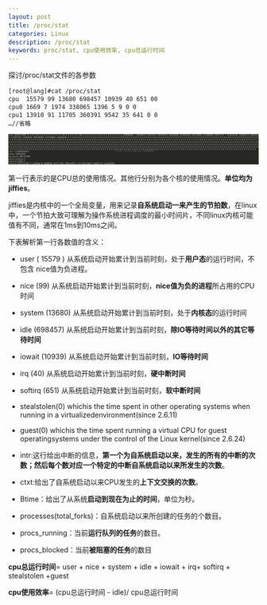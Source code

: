 ```yaml
---
layout: post
title: /proc/stat
categories: Linux
description: /proc/stat
keywords: proc/stat, cpu使用效率, cpu总运行时间
---
```


探讨/proc/stat文件的各参数

```shell
[root@lang]#cat /proc/stat 
cpu  15579 99 13680 698457 10939 40 651 00
cpu0 1669 7 1974 338065 1396 5 9 0 0
cpu1 13910 91 11705 360391 9542 35 641 0 0
…//省略
```
![](/images/posts/2015-08-12-linux-proc-stat/1.png)

第一行表示的是CPU总的使用情况。其他行分别为各个核的使用情况。**单位均为jiffies**。
 
jiffies是内核中的一个全局变量，用来记录**自系统启动一来产生的节拍数**，在linux中，一个节拍大致可理解为操作系统进程调度的最小时间片，不同linux内核可能值有不同，通常在1ms到10ms之间。
 
下表解析第一行各数值的含义：
- user ( 15579 )      从系统启动开始累计到当前时刻，处于**用户态**的运行时间，不包含 nice值为负进程。
- nice (99)               从系统启动开始累计到当前时刻，**nice值为负的进程**所占用的CPU时间
- system (13680)    从系统启动开始累计到当前时刻，处于**内核态**的运行时间
- idle (698457)       从系统启动开始累计到当前时刻，**除IO等待时间以外的其它等待时间**
- iowait (10939)      从系统启动开始累计到当前时刻，**IO等待时间**
- irq (40)                 从系统启动开始累计到当前时刻，**硬中断时间**
- softirq (651)         从系统启动开始累计到当前时刻，**软中断时间**
- stealstolen(0) whichis the time spent in other operating systems when running in a virtualizedenvironment(since 2.6.11)
- guest(0)               whichis the time spent running a virtual  CPU  for  guest operatingsystems under the control of the Linux kernel(since 2.6.24)   

- intr:这行给出中断的信息，**第一个为自系统启动以来，发生的所有的中断的次数；然后每个数对应一个特定的中断自系统启动以来所发生的次数**。
- ctxt:给出了自系统启动以来CPU发生的**上下文交换的次数**。
- Btime：给出了从系统**启动到现在为止的时间**，单位为秒。
- processes(total_forks)：自系统启动以来所创建的任务的个数目。
- procs_running：当前**运行队列的任务**的数目。
- procs_blocked：当前**被阻塞的任务**的数目
     
**cpu总运行时间**= user + nice + system + idle + iowait + irq+ softirq + stealstolen +guest
     
**cpu使用效率**= (cpu总运行时间 - idle)/ cpu总运行时间


